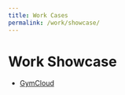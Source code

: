 ```yaml
---
title: Work Cases
permalink: /work/showcase/
---
```


# Work Showcase

* [GymCloud](/work/showcase/gymcloud)

